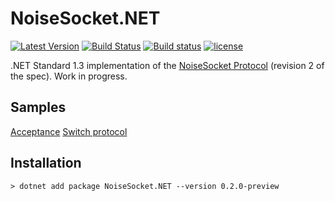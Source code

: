 # NoiseSocket.NET

[![Latest Version](https://img.shields.io/nuget/v/NoiseSocket.NET.svg)](https://www.nuget.org/packages/NoiseSocket.NET)
[![Build Status](https://travis-ci.org/Metalnem/noisesocket.svg?branch=master)](https://travis-ci.org/Metalnem/noisesocket)
[![Build status](https://ci.appveyor.com/api/projects/status/i52hlnib699m5lra?svg=true)](https://ci.appveyor.com/project/Metalnem/noisesocket)
[![license](https://img.shields.io/badge/license-MIT-blue.svg?style=flat)](https://raw.githubusercontent.com/metalnem/noisesocket/master/LICENSE)

.NET Standard 1.3 implementation of the [NoiseSocket Protocol]
(revision 2 of the spec). Work in progress.

[NoiseSocket Protocol]: https://noiseprotocol.org/specs/noisesocket.html

## Samples

[Acceptance](https://github.com/Metalnem/noisesocket/blob/master/NoiseSocket.Examples/AcceptExample.cs)
[Switch protocol](https://github.com/Metalnem/noisesocket/blob/master/NoiseSocket.Examples/SwitchExample.cs)

## Installation

```
> dotnet add package NoiseSocket.NET --version 0.2.0-preview
```
